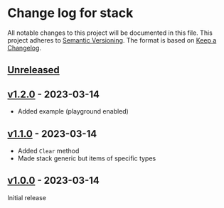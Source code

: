 # Change log for stack
All notable changes to this project will be documented in this file.
This project adheres to [Semantic Versioning].
The format is based on [Keep a Changelog].
	
## [Unreleased]

## [v1.2.0] - 2023-03-14
- Added example (playground enabled)

## [v1.1.0] - 2023-03-14
- Added `Clear` method
- Made stack generic but items of specific types

## [v1.0.0] - 2023-03-14
Initial release

[Semantic Versioning]: http://semver.org
[Keep a Changelog]: http://keepachangelog.com
[Unreleased]: https://github.com/philhanna/stack/compare/v1.2.0..HEAD
[v1.2.0]: https://github.com/philhanna/stack/compare/v1.1.0..v1.2.0
[v1.1.0]: https://github.com/philhanna/stack/compare/v1.0.0..v1.1.0
[v1.0.0]: https://github.com/philhanna/stack/compare/551d347..v1.0.0
